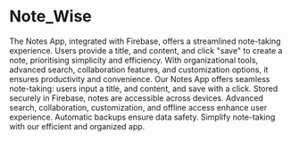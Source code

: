 # Note_Wise

The Notes App, integrated with Firebase, offers a streamlined note-taking experience. Users provide a title, and content, and click "save" to create a note, prioritising simplicity and efficiency. With organizational tools, advanced search, collaboration features, and customization options, it ensures productivity and convenience. Our Notes App offers seamless note-taking: users input a title, and content, and save with a click. Stored securely in Firebase, notes are accessible across devices. Advanced search, collaboration, customization, and offline access enhance user experience. Automatic backups ensure data safety. Simplify note-taking with our efficient and organized app.
